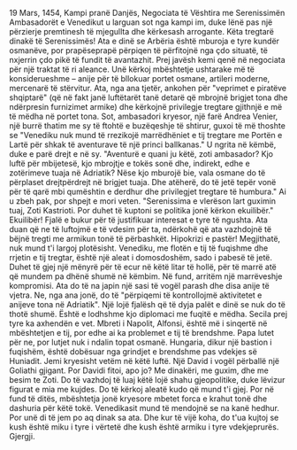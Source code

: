 19 Mars, 1454, Kampi pranë Danjës, Negociata të Vështira me Serenissimën
Ambasadorët e Venedikut u larguan sot nga kampi im, duke lënë pas një përzierje premtinesh të mjegullta dhe kërkesash arrogante. Këta tregtarë dinakë të Serenissimës! Ata e dinë se Arbëria është mburoja e tyre kundër osmanëve, por prapëseprapë përpiqen të përfitojnë nga çdo situatë, të nxjerrin çdo pikë të fundit të avantazhit.
Prej javësh kemi qenë në negociata për një traktat të ri aleance. Unë kërkoj mbështetje ushtarake më të konsiderueshme – anije për të bllokuar portet osmane, artileri moderne, mercenarë të stërvitur. Ata, nga ana tjetër, ankohen për "veprimet e piratëve shqiptarë" (që në fakt janë luftëtarët tanë detarë që mbrojnë brigjet tona dhe ndërpresin furnizimet armike) dhe kërkojnë privilegje tregtare gjithnjë e më të mëdha në portet tona.
Sot, ambasadori kryesor, një farë Andrea Venier, një burrë thatim me sy të ftohtë e buzëqeshje të shtirur, guxoi të më thoshte se "Venediku nuk mund të rrezikojë marrëdhëniet e tij tregtare me Portën e Lartë për shkak të aventurave të një princi ballkanas."
U ngrita në këmbë, duke e parë drejt e në sy. "Aventurë e quani ju këtë, zoti ambasador? Kjo luftë për mbijetesë, kjo mbrojtje e tokës sonë dhe, indirekt, edhe e zotërimeve tuaja në Adriatik? Nëse kjo mburojë bie, vala osmane do të përplaset drejtpërdrejt në brigjet tuaja. Dhe atëherë, do të jetë tepër vonë për të qarë mbi qumështin e derdhur dhe privilegjet tregtare të humbura."
Ai u zbeh pak, por shpejt e mori veten. "Serenissima e vlerëson lart guximin tuaj, Zoti Kastrioti. Por duhet të kuptoni se politika jonë kërkon ekuilibër."
Ekuilibër! Fjalë e bukur për të justifikuar interesat e tyre të ngushta. Ata duan që ne të luftojmë e të vdesim për ta, ndërkohë që ata vazhdojnë të bëjnë tregti me armikun tonë të përbashkët. Hipokrizi e pastër!
Megjithatë, nuk mund t'i largoj plotësisht. Venediku, me flotën e tij të fuqishme dhe rrjetin e tij tregtar, është një aleat i domosdoshëm, sado i pabesë të jetë. Duhet të gjej një mënyrë për të ecur në këtë litar të hollë, për të marrë atë që mundem pa dhënë shumë në këmbim.
Në fund, arritëm një marrëveshje kompromisi. Ata do të na japin një sasi të vogël parash dhe disa anije të vjetra. Ne, nga ana jonë, do të "përpiqemi të kontrollojmë aktivitetet e anijeve tona në Adriatik". Një lojë fjalësh që të dyja palët e dinë se nuk do të thotë shumë.
Është e lodhshme kjo diplomaci me fuqitë e mëdha. Secila prej tyre ka axhendën e vet. Mbreti i Napolit, Alfonsi, është më i sinqertë në mbështetjen e tij, por edhe ai ka problemet e tij të brendshme. Papa lutet për ne, por lutjet nuk i ndalin topat osmanë. Hungaria, dikur një bastion i fuqishëm, është dobësuar nga grindjet e brendshme pas vdekjes së Huniadit.
Jemi kryesisht vetëm në këtë luftë. Një David i vogël përballë një Goliathi gjigant. Por Davidi fitoi, apo jo? Me dinakëri, me guxim, dhe me besim te Zoti.
Do të vazhdoj të luaj këtë lojë shahu gjeopolitike, duke lëvizur figurat e mia me kujdes. Do të kërkoj aleatë kudo që mund t'i gjej. Por në fund të ditës, mbështetja jonë kryesore mbetet forca e krahut tonë dhe dashuria për këtë tokë.
Venedikasit mund të mendojnë se na kanë hedhur. Por unë di të jem po aq dinak sa ata. Dhe kur të vijë koha, do t'ua kujtoj se kush është miku i tyre i vërtetë dhe kush është armiku i tyre vdekjeprurës.
Gjergji.